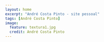 ```yaml
---
layout: home
excerpt: "André Costa Pinto - site pessoal"
tags: [André Costa Pinto]
image:
  feature: textura1.jpg
  credit: André Costa Pinto
---
```

